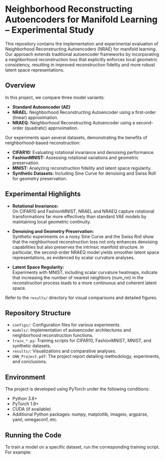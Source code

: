# Neighborhood Reconstructing Autoencoders for Manifold Learning – Experimental Study

This repository contains the implementation and experimental evaluation of Neighborhood Reconstructing Autoencoders (NRAE) for manifold learning. Our approach extends traditional autoencoder frameworks by incorporating a neighborhood reconstruction loss that explicitly enforces local geometric consistency, resulting in improved reconstruction fidelity and more robust latent space representations.

## Overview

In this project, we compare three model variants:
- **Standard Autoencoder (AE)**
- **NRAEL**: Neighborhood Reconstructing Autoencoder using a first-order (linear) approximation.
- **NRAEQ**: Neighborhood Reconstructing Autoencoder using a second-order (quadratic) approximation.

Our experiments span several datasets, demonstrating the benefits of neighborhood-based reconstruction:
- **CIFAR10:** Evaluating rotational invariance and denoising performance.
- **FashionMNIST:** Assessing rotational variations and geometric preservation.
- **MNIST:** Analyzing reconstruction fidelity and latent space regularity.
- **Synthetic Datasets:** Including Sine Curve for denoising and Swiss Roll for geometry preservation.

## Experimental Highlights

- **Rotational Invariance:**  
  On CIFAR10 and FashionMNIST, NRAEL and NRAEQ capture rotational transformations far more effectively than standard VAE models by maintaining local geometric continuity.

- **Denoising and Geometry Preservation:**  
  Synthetic experiments on a noisy Sine Curve and the Swiss Roll show that the neighborhood reconstruction loss not only enhances denoising capabilities but also preserves the intrinsic manifold structure. In particular, the second-order NRAEQ model yields smoother latent space representations, as evidenced by scalar curvature analyses.

- **Latent Space Regularity:**  
  Experiments with MNIST, including scalar curvature heatmaps, indicate that increasing the number of nearest neighbors (num_nn) in the reconstruction process leads to a more continuous and coherent latent space.

Refer to the `results/` directory for visual comparisons and detailed figures.

## Repository Structure

- `configs/`: Configuration files for various experiments.
- `models/`: Implementation of autoencoder architectures and neighborhood reconstruction functions.
- `train_*.py`: Training scripts for CIFAR10, FashionMNIST, MNIST, and synthetic datasets.
- `results/`: Visualizations and comparative analyses.
- `GNN_Project.pdf`: The project report detailing methodology, experiments, and conclusions.

## Environment

The project is developed using PyTorch under the following conditions:
- Python 3.8+
- PyTorch 1.8+
- CUDA (if available)
- Additional Python packages: numpy, matplotlib, imageio, argparse, yaml, omegaconf, etc.

## Running the Code

To train a model on a specific dataset, run the corresponding training script. For example:
